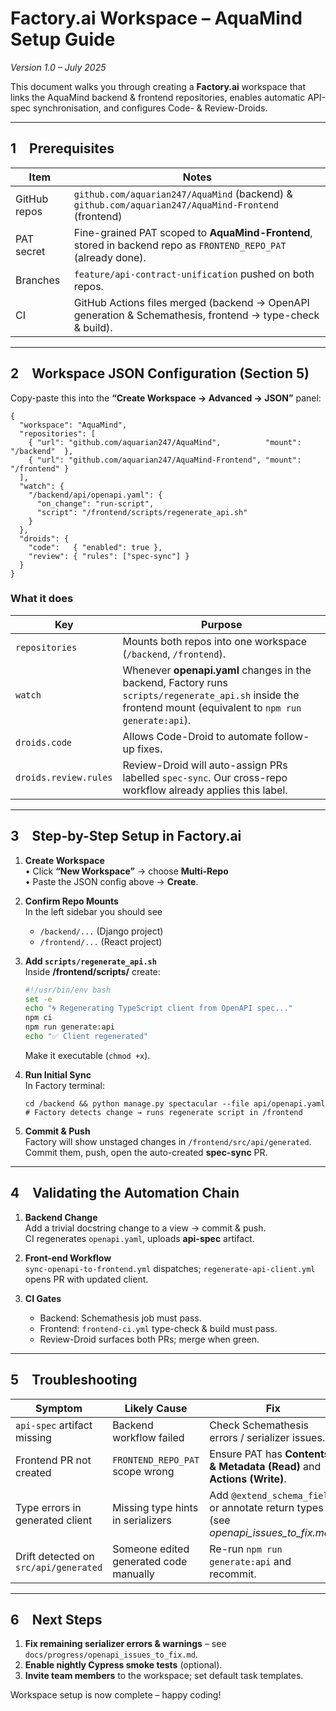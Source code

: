 # Factory.ai Workspace – AquaMind Setup Guide  
*Version 1.0 – July 2025*

This document walks you through creating a **Factory.ai** workspace that links the AquaMind backend & frontend repositories, enables automatic API-spec synchronisation, and configures Code- & Review-Droids.

---

## 1 Prerequisites

| Item | Notes |
|------|-------|
| GitHub repos | `github.com/aquarian247/AquaMind` (backend)  &  `github.com/aquarian247/AquaMind-Frontend` (frontend) |
| PAT secret | Fine-grained PAT scoped to **AquaMind-Frontend**, stored in backend repo as `FRONTEND_REPO_PAT` (already done). |
| Branches | `feature/api-contract-unification` pushed on both repos. |
| CI | GitHub Actions files merged (backend → OpenAPI generation & Schemathesis, frontend → type-check & build). |

---

## 2 Workspace JSON Configuration (Section 5)

Copy-paste this into the **“Create Workspace → Advanced → JSON”** panel:

```jsonc
{
  "workspace": "AquaMind",
  "repositories": [
    { "url": "github.com/aquarian247/AquaMind",          "mount": "/backend"  },
    { "url": "github.com/aquarian247/AquaMind-Frontend", "mount": "/frontend" }
  ],
  "watch": {
    "/backend/api/openapi.yaml": {
      "on_change": "run-script",
      "script": "/frontend/scripts/regenerate_api.sh"
    }
  },
  "droids": {
    "code":   { "enabled": true },
    "review": { "rules": ["spec-sync"] }
  }
}
```

### What it does  

| Key | Purpose |
|-----|---------|
| `repositories` | Mounts both repos into one workspace (`/backend`, `/frontend`). |
| `watch` | Whenever **openapi.yaml** changes in the backend, Factory runs `scripts/regenerate_api.sh` inside the frontend mount (equivalent to `npm run generate:api`). |
| `droids.code` | Allows Code-Droid to automate follow-up fixes. |
| `droids.review.rules` | Review-Droid will auto-assign PRs labelled `spec-sync`. Our cross-repo workflow already applies this label. |

---

## 3 Step-by-Step Setup in Factory.ai

1. **Create Workspace**  
   • Click **“New Workspace”** → choose **Multi-Repo**  
   • Paste the JSON config above → **Create**.

2. **Confirm Repo Mounts**  
   In the left sidebar you should see  
   - `/backend/...` (Django project)  
   - `/frontend/...` (React project)

3. **Add `scripts/regenerate_api.sh`**  
   Inside **/frontend/scripts/** create:

   ```bash
   #!/usr/bin/env bash
   set -e
   echo "🌀 Regenerating TypeScript client from OpenAPI spec..."
   npm ci
   npm run generate:api
   echo "✅ Client regenerated"
   ```

   Make it executable (`chmod +x`).

4. **Run Initial Sync**  
   In Factory terminal:

   ```
   cd /backend && python manage.py spectacular --file api/openapi.yaml
   # Factory detects change → runs regenerate script in /frontend
   ```

5. **Commit & Push**  
   Factory will show unstaged changes in `/frontend/src/api/generated`.  
   Commit them, push, open the auto-created **spec-sync** PR.

---

## 4 Validating the Automation Chain

1. **Backend Change**  
   Add a trivial docstring change to a view → commit & push.  
   CI regenerates `openapi.yaml`, uploads **api-spec** artifact.

2. **Front-end Workflow**  
   `sync-openapi-to-frontend.yml` dispatches; `regenerate-api-client.yml` opens PR with updated client.  

3. **CI Gates**  
   - Backend: Schemathesis job must pass.  
   - Frontend: `frontend-ci.yml` type-check & build must pass.  
   - Review-Droid surfaces both PRs; merge when green.

---

## 5 Troubleshooting

| Symptom | Likely Cause | Fix |
|---------|--------------|-----|
| `api-spec` artifact missing | Backend workflow failed | Check Schemathesis errors / serializer issues. |
| Frontend PR not created | `FRONTEND_REPO_PAT` scope wrong | Ensure PAT has **Contents & Metadata (Read)** and **Actions (Write)**. |
| Type errors in generated client | Missing type hints in serializers | Add `@extend_schema_field` or annotate return types (see _openapi_issues_to_fix.md_). |
| Drift detected on `src/api/generated` | Someone edited generated code manually | Re-run `npm run generate:api` and recommit. |

---

## 6 Next Steps

1. **Fix remaining serializer errors & warnings** – see `docs/progress/openapi_issues_to_fix.md`.  
2. **Enable nightly Cypress smoke tests** (optional).  
3. **Invite team members** to the workspace; set default task templates.

Workspace setup is now complete – happy coding!
